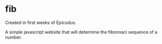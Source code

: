 fib
===

Created in first weeks of Epicodus.

A simple javascript website that will determine the fibonnaci sequence of a number.
